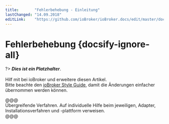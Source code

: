 ```yaml
---
title:       "Fehlerbehebung - Einleitung"
lastChanged: "14.09.2018"
editLink:    "https://github.com/ioBroker/ioBroker.docs/edit/master/docs/trouble/README.md"
---
```


# Fehlerbehebung {docsify-ignore-all}

?> ***Dies ist ein Platzhalter***.
   <br><br>
   Hilf mit bei ioBroker und erweitere diesen Artikel.  
   Bitte beachte den [ioBroker Style Guide](community/styleguidedoc), 
   damit die Änderungen einfacher übernommen werden können.

@@@   
Übergreifende Verfahren. Auf individuelle Hilfe beim jeweiligen, Adapter,
Installationsverfahren und -plattform verweisen.  
@@@
